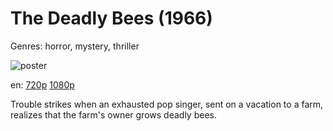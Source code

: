 # The Deadly Bees (1966)

Genres: horror, mystery, thriller

![poster](http://image.tmdb.org/t/p/w500/ecGIP2ixcNSD4mJMcDRyUXb3Cbx.jpg)

en:
  [720p](magnet:?xt=urn:btih:87EEA26E29E42A29C394D6AC1EDA513C9FF90194&tr=udp://glotorrents.pw:6969/announce&tr=udp://tracker.opentrackr.org:1337/announce&tr=udp://torrent.gresille.org:80/announce&tr=udp://tracker.openbittorrent.com:80&tr=udp://tracker.coppersurfer.tk:6969&tr=udp://tracker.leechers-paradise.org:6969&tr=udp://p4p.arenabg.ch:1337&tr=udp://tracker.internetwarriors.net:1337)
  [1080p](magnet:?xt=urn:btih:00D7E8075F32E4F98F500DCB69B376F00E6ECBCB&tr=udp://glotorrents.pw:6969/announce&tr=udp://tracker.opentrackr.org:1337/announce&tr=udp://torrent.gresille.org:80/announce&tr=udp://tracker.openbittorrent.com:80&tr=udp://tracker.coppersurfer.tk:6969&tr=udp://tracker.leechers-paradise.org:6969&tr=udp://p4p.arenabg.ch:1337&tr=udp://tracker.internetwarriors.net:1337)
  


Trouble strikes when an exhausted pop singer, sent on a vacation to a farm, realizes that the farm's owner grows deadly bees.